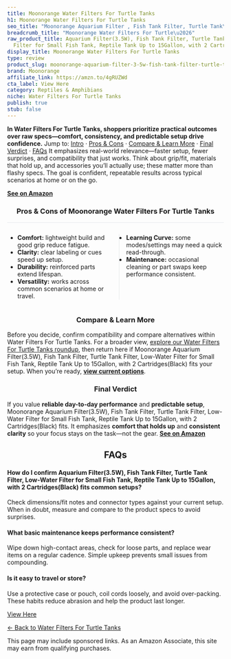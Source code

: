 ```yaml
---
title: Moonorange Water Filters For Turtle Tanks
h1: Moonorange Water Filters For Turtle Tanks
seo_title: "Moonorange Aquarium Filter , Fish Tank Filter, Turtle Tank\u2026"
breadcrumb_title: "Moonorange Water Filters For Turtle\u2026"
raw_product_title: Aquarium Filter(3.5W), Fish Tank Filter, Turtle Tank Filter, Low-Water
  Filter for Small Fish Tank, Reptile Tank Up to 15Gallon, with 2 Cartridges(Black)
display_title: Moonorange Water Filters For Turtle Tanks
type: review
product_slug: moonorange-aquarium-filter-3-5w-fish-tank-filter-turtle-tank-filter-low-aedf77c5
brand: Moonorange
affiliate_link: https://amzn.to/4gRUZWd
cta_label: View Here
category: Reptiles & Amphibians
niche: Water Filters For Turtle Tanks
publish: true
stub: false
---
```


<div id="intro" class="full-width"><p><strong>In Water Filters For Turtle Tanks, shoppers prioritize practical outcomes over raw specs&mdash;comfort, consistency, and predictable setup drive confidence.</strong> Jump to: <a href="#intro">Intro</a> · <a href="#pros-cons">Pros &amp; Cons</a> · <a href="#compare-more">Compare &amp; Learn More</a> · <a href="#verdict">Final Verdict</a> · <a href="#faqs">FAQs</a> It emphasizes real-world relevance&mdash;faster setup, fewer surprises, and compatibility that just works. Think about grip/fit, materials that hold up, and accessories you’ll actually use; these matter more than flashy specs. The goal is confident, repeatable results across typical scenarios at home or on the go.</p><p><a href="https://amzn.to/4gRUZWd" rel="nofollow sponsored noopener" target="_blank"><strong>See on Amazon</strong></a></p></div>
<h3 id="pros-cons" style="text-align:center;">Pros &amp; Cons of Moonorange Water Filters For Turtle Tanks</h3>
<div class="pc-grid" style="display:grid;grid-template-columns:1fr 1fr;gap:16px;border-top:1px solid #e5e7eb;padding-top:12px;">
  <ul>
    <li><strong>Comfort:</strong> lightweight build and good grip reduce fatigue.</li>
    <li><strong>Clarity:</strong> clear labeling or cues speed up setup.</li>
    <li><strong>Durability:</strong> reinforced parts extend lifespan.</li>
    <li><strong>Versatility:</strong> works across common scenarios at home or travel.</li>
  </ul>
  <ul style="border-left:1px solid #e5e7eb;padding-left:16px;">
    <li><strong>Learning Curve:</strong> some modes/settings may need a quick read-through.</li>
    <li><strong>Maintenance:</strong> occasional cleaning or part swaps keep performance consistent.</li>
  </ul>
</div>


<h3 id="compare-more" style="text-align:center;">Compare &amp; Learn More</h3>
<p>Before you decide, confirm compatibility and compare alternatives within Water Filters For Turtle Tanks. For a broader view, <a href="#">explore our Water Filters For Turtle Tanks roundup</a>, then return here if Moonorange Aquarium Filter(3.5W), Fish Tank Filter, Turtle Tank Filter, Low-Water Filter for Small Fish Tank, Reptile Tank Up to 15Gallon, with 2 Cartridges(Black) fits your setup. When you’re ready, <a href="https://amzn.to/4gRUZWd" rel="nofollow sponsored noopener" target="_blank"><strong>view current options</strong></a>.</p>

<h3 id="verdict" style="text-align:center;">Final Verdict</h3>
<p>If you value <strong>reliable day-to-day performance</strong> and <strong>predictable setup</strong>, Moonorange Aquarium Filter(3.5W), Fish Tank Filter, Turtle Tank Filter, Low-Water Filter for Small Fish Tank, Reptile Tank Up to 15Gallon, with 2 Cartridges(Black) fits. It emphasizes <strong>comfort that holds up</strong> and <strong>consistent clarity</strong> so your focus stays on the task&mdash;not the gear. <a href="https://amzn.to/4gRUZWd" rel="nofollow sponsored noopener" target="_blank"><strong>See on Amazon</strong></a></p>

<h2 id="faqs" style="text-align:center;">FAQs</h2>
<h4><strong>How do I confirm Aquarium Filter(3.5W), Fish Tank Filter, Turtle Tank Filter, Low-Water Filter for Small Fish Tank, Reptile Tank Up to 15Gallon, with 2 Cartridges(Black) fits common setups?</strong></h4>
<p>Check dimensions/fit notes and connector types against your current setup. When in doubt, measure and compare to the product specs to avoid surprises.</p>
<h4><strong>What basic maintenance keeps performance consistent?</strong></h4>
<p>Wipe down high-contact areas, check for loose parts, and replace wear items on a regular cadence. Simple upkeep prevents small issues from compounding.</p>
<h4><strong>Is it easy to travel or store?</strong></h4>
<p>Use a protective case or pouch, coil cords loosely, and avoid over-packing. These habits reduce abrasion and help the product last longer.</p>

<p><a class="btn" href="https://amzn.to/4gRUZWd" target="_blank" rel="nofollow sponsored noopener">View Here</a></p>
<p><a href="/roundups/reptiles-amphibians/water-filters-for-turtle-tanks/">← Back to Water Filters For Turtle Tanks</a></p>
<aside class="disclosure">This page may include sponsored links. As an Amazon Associate, this site may earn from qualifying purchases.</aside>

